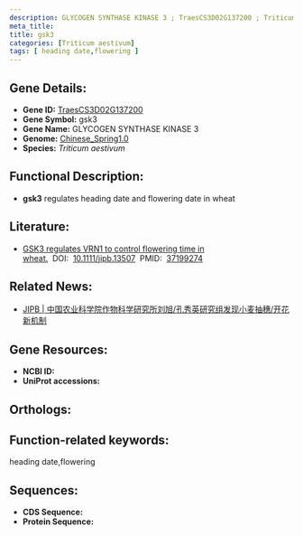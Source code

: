 ```yaml
---
description: GLYCOGEN SYNTHASE KINASE 3 ; TraesCS3D02G137200 ; Triticum aestivum
meta_title:
title: gsk3
categories: [Triticum aestivum]
tags: [ heading date,flowering ]
---
```


## Gene Details:
- **Gene ID:**	[TraesCS3D02G137200]()
- **Gene Symbol:** gsk3
- **Gene Name:** GLYCOGEN SYNTHASE KINASE 3
- **Genome:** [Chinese_Spring1.0]()
- **Species:** *Triticum aestivum*

## Functional Description:
   - **gsk3** regulates heading date and flowering date in wheat

## Literature:
   - [GSK3 regulates VRN1 to control flowering time in wheat.]( https://onlinelibrary.wiley.com/doi/10.1111/jipb.13507)&nbsp;&nbsp;DOI:&nbsp;&nbsp;[10.1111/jipb.13507](https://onlinelibrary.wiley.com/doi/10.1111/jipb.13507)&nbsp;&nbsp;PMID:&nbsp;&nbsp;[37199274](https://pubmed.ncbi.nlm.nih.gov/37199274/)

## Related News:
   - [JIPB | 中国农业科学院作物科学研究所刘旭/孔秀英研究组发现小麦抽穗/开花新机制](https://mp.weixin.qq.com/s/zgOoF61UubNTCovzDs12tA)

## Gene Resources:
- **NCBI ID:** [](https://www.ncbi.nlm.nih.gov/gene/?term=)
- **UniProt accessions:** [](https://www.uniprot.org/uniprotkb//entry)

## Orthologs:

## Function-related keywords:
heading date,flowering

## Sequences:
- **CDS Sequence:**
- **Protein Sequence:**
